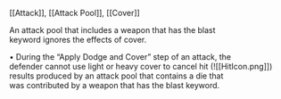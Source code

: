 [[Attack]], [[Attack Pool]], [[Cover]]

An attack pool that includes a weapon that has the blast  
keyword ignores the effects of cover.

• During the “Apply Dodge and Cover” step of an attack, the  
defender cannot use light or heavy cover to cancel hit (![[HitIcon.png]])  
results produced by an attack pool that contains a die that  
was contributed by a weapon that has the blast keyword.  

